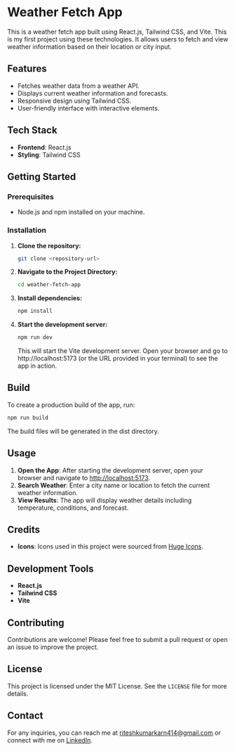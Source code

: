 # Weather Fetch App

This is a weather fetch app built using React.js, Tailwind CSS, and Vite. This is my first project using these technologies. It allows users to fetch and view weather information based on their location or city input.

## Features

- Fetches weather data from a weather API.
- Displays current weather information and forecasts.
- Responsive design using Tailwind CSS.
- User-friendly interface with interactive elements.

## Tech Stack

- **Frontend**: React.js
- **Styling**: Tailwind CSS

## Getting Started

### Prerequisites

- Node.js and npm installed on your machine.

### Installation

1. **Clone the repository:**

   ```bash
   git clone <repository-url>
   ```

2. **Navigate to the Project Directory:**

   ```bash
   cd weather-fetch-app
   ```

3. **Install dependencies:**

   ```bash
   npm install
   ```

4. **Start the development server:**
   ```bash
   npm run dev
   ```
   This will start the Vite development server. Open your browser and go to http://localhost:5173 (or the URL provided in your terminal) to see the app in action.

## Build

To create a production build of the app, run:

```bash
npm run build
```

The build files will be generated in the dist directory.

## Usage

1. **Open the App**: After starting the development server, open your browser and navigate to [http://localhost:5173](http://localhost:5173).
2. **Search Weather**: Enter a city name or location to fetch the current weather information.
3. **View Results**: The app will display weather details including temperature, conditions, and forecast.

## Credits

- **Icons**: Icons used in this project were sourced from [Huge Icons](https://hugeicons.com).

## Development Tools

- **React.js**
- **Tailwind CSS**
- **Vite**

## Contributing

Contributions are welcome! Please feel free to submit a pull request or open an issue to improve the project.

## License

This project is licensed under the MIT License. See the `LICENSE` file for more details.

## Contact

For any inquiries, you can reach me at riteshkumarkarn414@gmail.com or connect with me on <a href="https://www.linkedin.com/in/ritesh-kumar-karn-ab90a9247/">LinkedIn</a>.
